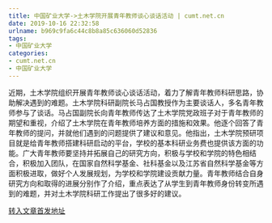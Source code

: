 ```yaml
---
title: 中国矿业大学->土木学院开展青年教师谈心谈话活动 | cumt.net.cn
date: 2019-10-16 22:32:58
urlname: b969c9fa6c44c8b8a85c636060d52836
tags: 
- 中国矿业大学
categories:
- cumt.net.cn
- 中国矿业大学
---
```

近期，土木学院组织开展青年教师谈心谈话活动，着力了解青年教师科研思路，协助解决遇到的难题。土木学院科研副院长马占国教授作为主要谈话人，多名青年教师参与了谈话。马占国副院长向青年教师传达了土木学院党政班子对于青年教师的期望和重视，介绍了土木学院在青年教师培养方面的措施和效果。他逐个回答了青年教师的提问，并就他们遇到的问题提供了建议和意见。他指出，土木学院预研项目就是给青年教师搭建科研启动的平台，学校的基本科研业务费也提供该方面的功能。广大青年教师要坚持并拓展自己的研究方向，积极与学校和学院的特色相结合，积极加入团队，在国家自然科学基金、社科基金以及江苏省自然科学基金等方面积极进取，做好个人发展规划，为学校和学院建设贡献力量。青年教师结合自身研究方向和取得的进展分别作了介绍，重点表达了从学生到青年教师身份转变所遇到的难题，并对土木学院科研工作提出了很多好的建议。



[转入文章首发地址](http://xwzx.cumt.edu.cn/4d/92/c523a544146/page.htm)